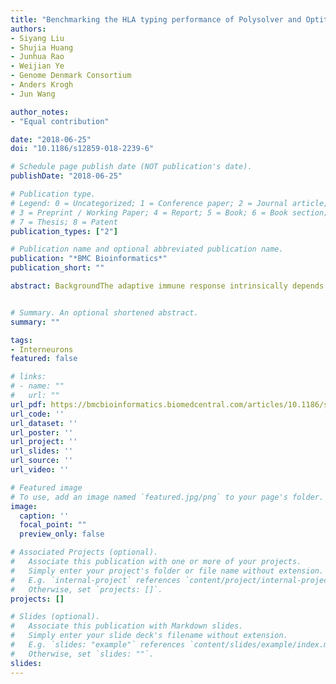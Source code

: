 ```yaml
---
title: "Benchmarking the HLA typing performance of Polysolver and Optitype in 50 Danish parental trios"
authors:
- Siyang Liu
- Shujia Huang
- Junhua Rao
- Weijian Ye
- Genome Denmark Consortium
- Anders Krogh
- Jun Wang

author_notes:
- "Equal contribution"

date: "2018-06-25"
doi: "10.1186/s12859-018-2239-6"

# Schedule page publish date (NOT publication's date).
publishDate: "2018-06-25"

# Publication type.
# Legend: 0 = Uncategorized; 1 = Conference paper; 2 = Journal article;
# 3 = Preprint / Working Paper; 4 = Report; 5 = Book; 6 = Book section;
# 7 = Thesis; 8 = Patent
publication_types: ["2"]

# Publication name and optional abbreviated publication name.
publication: "*BMC Bioinformatics*"
publication_short: ""

abstract: BackgroundThe adaptive immune response intrinsically depends on hypervariable human leukocyte antigen (HLA) genes. Concomitantly, correct HLA phenotyping is crucial for successful donor-patient matching in organ transplantation. The cost and technical limitations of current laboratory techniques, together with advances in next-generation sequencing (NGS) methodologies, have increased the need for precise computational typing methods. ResultsWe tested two widespread HLA typing methods using high quality full genome sequencing data from 150 individuals in 50 family trios from the Genome Denmark project. First, we computed descendant accuracies assessing the agreement in the inheritance of alleles from parents to offspring. Second, we compared the locus-specific homozygosity rates as well as the allele frequencies; and we compared those to the observed values in related populations. We provide guidelines for testing the accuracy of HLA typing methods by comparing family information, which is independent of the availability of curated alleles. ConclusionsAlthough current computational methods for HLA typing generally provide satisfactory results, our benchmark - using data with ultra-high sequencing depth - demonstrates the incompleteness of current reference databases, and highlights the importance of providing genomic databases addressing current sequencing standards, a problem yet to be resolved before benefiting fully from personalised medicine approaches HLA phenotyping is essential.


# Summary. An optional shortened abstract.
summary: ""

tags:
- Interneurons
featured: false

# links:
# - name: ""
#   url: ""
url_pdf: https://bmcbioinformatics.biomedcentral.com/articles/10.1186/s12859-018-2239-6
url_code: ''
url_dataset: ''
url_poster: ''
url_project: ''
url_slides: ''
url_source: ''
url_video: ''

# Featured image
# To use, add an image named `featured.jpg/png` to your page's folder. 
image:
  caption: ''
  focal_point: ""
  preview_only: false

# Associated Projects (optional).
#   Associate this publication with one or more of your projects.
#   Simply enter your project's folder or file name without extension.
#   E.g. `internal-project` references `content/project/internal-project/index.md`.
#   Otherwise, set `projects: []`.
projects: []

# Slides (optional).
#   Associate this publication with Markdown slides.
#   Simply enter your slide deck's filename without extension.
#   E.g. `slides: "example"` references `content/slides/example/index.md`.
#   Otherwise, set `slides: ""`.
slides:
---
```

